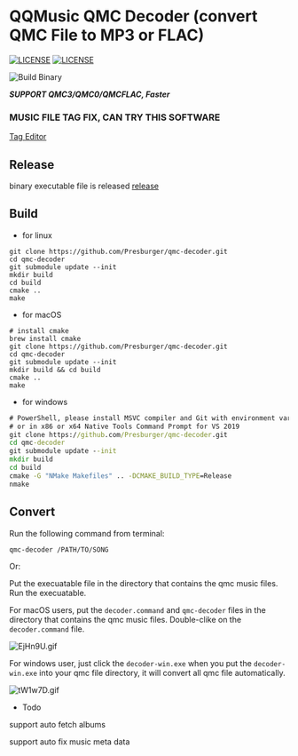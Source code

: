 # QQMusic QMC Decoder (convert QMC File to MP3 or FLAC)

[![LICENSE](https://img.shields.io/badge/license-Anti%20996-blue.svg?style=flat-square)](https://github.com/996icu/996.ICU/blob/master/LICENSE)
[![LICENSE](https://img.shields.io/badge/license-MIT-red.svg?style=flat-square)](https://github.com/Presburger/qmc-decoder/blob/master/LICENSE)

![Build Binary](https://github.com/Presburger/qmc-decoder/workflows/Build%20Binary/badge.svg)

***SUPPORT QMC3/QMC0/QMCFLAC, Faster***

### MUSIC FILE TAG FIX, CAN TRY THIS SOFTWARE 
[Tag Editor](https://amvidia.com/tag-editor)
## Release

binary executable file is released [release](https://github.com/Presburger/qmc-decoder/releases)

## Build

* for linux

```shell
git clone https://github.com/Presburger/qmc-decoder.git
cd qmc-decoder
git submodule update --init
mkdir build
cd build
cmake ..
make
```

* for macOS
```shell
# install cmake 
brew install cmake
git clone https://github.com/Presburger/qmc-decoder.git
cd qmc-decoder
git submodule update --init
mkdir build && cd build
cmake ..
make
```

* for windows

```bat
# PowerShell, please install MSVC compiler and Git with environment variables configured
# or in x86 or x64 Native Tools Command Prompt for VS 2019 
git clone https://github.com/Presburger/qmc-decoder.git
cd qmc-decoder
git submodule update --init
mkdir build
cd build
cmake -G "NMake Makefiles" .. -DCMAKE_BUILD_TYPE=Release
nmake
```

## Convert

Run the following command from terminal:
```bash
qmc-decoder /PATH/TO/SONG
```

Or:

Put the execuatable file in the directory that contains the qmc music files. Run the execuatable.

For macOS users, put the `decoder.command` and `qmc-decoder` files in the directory that contains the qmc music files. Double-clike on the `decoder.command` file.

![EjHn9U.gif](https://s2.ax1x.com/2019/05/19/EjHn9U.gif)

For windows user, just click the `decoder-win.exe` when you put the `decoder-win.exe` into your qmc file directory, it will convert all qmc file automatically.

![tW1w7D.gif](https://s1.ax1x.com/2020/06/08/tW1w7D.gif)

* Todo

support auto fetch albums

support auto fix music meta data
